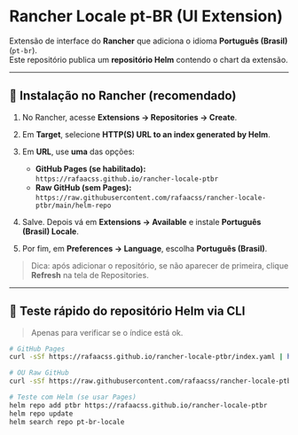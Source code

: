 # Rancher Locale pt-BR (UI Extension)

Extensão de interface do **Rancher** que adiciona o idioma **Português (Brasil)** (`pt-br`).  
Este repositório publica um **repositório Helm** contendo o chart da extensão.

---

## 🚀 Instalação no Rancher (recomendado)

1. No Rancher, acesse **Extensions → Repositories → Create**.  
2. Em **Target**, selecione **HTTP(S) URL to an index generated by Helm**.  
3. Em **URL**, use **uma** das opções:

   - **GitHub Pages (se habilitado):**  
     `https://rafaacss.github.io/rancher-locale-ptbr`
   - **Raw GitHub (sem Pages):**  
     `https://raw.githubusercontent.com/rafaacss/rancher-locale-ptbr/main/helm-repo`

4. Salve. Depois vá em **Extensions → Available** e instale **Português (Brasil) Locale**.  
5. Por fim, em **Preferences → Language**, escolha **Português (Brasil)**.

> Dica: após adicionar o repositório, se não aparecer de primeira, clique **Refresh** na tela de Repositories.

---

## 🧪 Teste rápido do repositório Helm via CLI

> Apenas para verificar se o índice está ok.

```bash
# GitHub Pages
curl -sSf https://rafaacss.github.io/rancher-locale-ptbr/index.yaml | head

# OU Raw GitHub
curl -sSf https://raw.githubusercontent.com/rafaacss/rancher-locale-ptbr/main/helm-repo/index.yaml | head

# Teste com Helm (se usar Pages)
helm repo add ptbr https://rafaacss.github.io/rancher-locale-ptbr
helm repo update
helm search repo pt-br-locale

